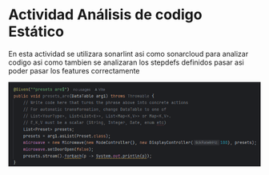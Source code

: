 # Actividad Análisis de codigo Estático

En esta actividad se utilizara sonarlint asi como sonarcloud para analizar codigo asi como tambien se analizaran los stepdefs definidos pasar asi poder pasar los features correctamente

![](image.png)


